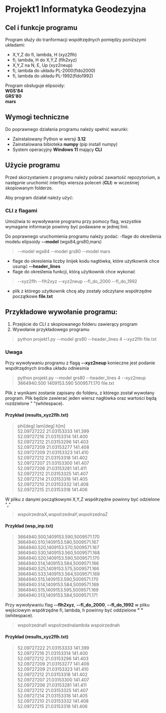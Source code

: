 # Projekt1 Informatyka Geodezyjna 

## Cel i funkcje programu
Program służy do tranformacji współrzędnych pomiędzy poniższymi układami:
- X,Y,Z do fi, lambda, H (xyz2flh)
- fi, lambda, H do X,Y,Z (flh2xyz)
- X,Y,Z na N, E, Up (xyz2neup)
- fi, lambda do układu PL-2000(fldo2000)
- fi, lambda do układu PL-1992(fldo1992)

Program obsługuje elipsoidy:  
**WGS'84**  
**GRS'80**  
**mars**

## Wymogi techniczne
Do poprawnego działania programu należy spełnić warunki:
- Zainstalowany Python w wersji **3.12**
- Zainstalowana bibioteka **numpy** (pip install numpy)
- System operacyjny **Windows 11** mający **CLI**

## Użycie programu

Przed skorzystaniem z programu należy pobrać zawartość repozytorium, a następnie uruchomić interfejs wiersza poleceń (**CLI**) w wcześniej skopiowanym folderze.

Aby program działał należy użyć:

### CLI z flagami 

Umożiwia to wywoływanie programu przy pomocy flag, wszystkie wymagane informacje powinny być podawane w jednej linii.

Do poprawnego uruchomienia programu należy podać:
-flage do określenia modelu elipsoidy **--model** (wgs84,grs80,mars) 
>--model wgs84	--model grs80	--model mars
- flage do okreslenia liczby linijek kodu nagłówka, które użytkownik chce usunąć **--header_lines** 
- flage do określenia funkcji, którą użytkownik chce wykonać
>--xyz2flh	--flh2xyz	--xyz2neup	--fl_do_2000	--fl_do_1992
- plik z którego użytkownik chcę aby zostały odczytane współrzędne początkowe **file.txt**

## Przykładowe wywołanie programu:
1. Przejście do CLI z skopiowanego folderu zawierący program
2. Wywołanie przykładowego programu 
>python projekt1.py --model grs80 --header_lines 4 --xyz2flh file.txt 

### Uwaga
Przy wywoływaniu programu z flagą **--xyz2neup** konieczne jest podanie współrzędnych środka układu odniesinia
>python projekt.py --model grs80 --header_lines 4 --xyz2neup 3664940.500 1409153.590 5009571.170 file.txt

Plik z wynikami zostanie zapisany do folderu, z którego został wywołany program. Plik będzie zawierać jeden wiersz nagłówka oraz wartości będą rozdzielone " "(whitespace).

#### Przykład (**results_xyz2flh.txt**)

>phi[deg]      lam[deg]      h[m]  
>52.09727222 21.03153333 141.399  
>52.09727216 21.03153314 141.400  
>52.09727212 21.03153296 141.403  
>52.09727209 21.03153277 141.408  
>52.09727209 21.03153323 141.410  
>52.09727212 21.03153318 141.402  
>52.09727207 21.03153300 141.407  
>52.09727206 21.03153281 141.411  
>52.09727212 21.03153325 141.407  
>52.09727214 21.03153318 141.405  
>52.09727210 21.03153332 141.408  
>52.09727215 21.03153318 141.406  


W pliku z danymi początkowymi X,Y,Z współrzędne powinny być odzielone "**,**" 
>wspolrzednaX,wspolrzednaY,wspolrzednaZ

#### Przykład (**wsp_inp.txt**)

>3664940.500,1409153.590,5009571.170  
>3664940.510,1409153.580,5009571.167  
>3664940.520,1409153.570,5009571.167  
>3664940.530,1409153.560,5009571.168  
>3664940.520,1409153.590,5009571.170  
>3664940.514,1409153.584,5009571.166  
>3664940.525,1409153.575,5009571.166  
>3664940.533,1409153.564,5009571.169  
>3664940.515,1409153.590,5009571.170  
>3664940.514,1409153.584,5009571.169  
>3664940.515,1409153.595,5009571.169  
>3664940.513,1409153.584,5009571.171

Przy wywoływaniu flag **--flh2xyz**, **--fl_do_2000**, **--fl_do_1992** w pliku wejściowym współrzędne fi, lambda, h powinny być oddzielone **" "** (whitespace).
>wspolrzednafi wspolrzednalambda wspolrzednah

#### Przykład (**results_xyz2flh.txt**)

>52.09727222 21.03153333 141.399  
>52.09727216 21.03153314 141.400  
>52.09727212 21.03153296 141.403  
>52.09727209 21.03153277 141.408  
>52.09727209 21.03153323 141.410  
>52.09727212 21.03153318 141.402  
>52.09727207 21.03153300 141.407  
>52.09727206 21.03153281 141.411  
>52.09727212 21.03153325 141.407  
>52.09727214 21.03153318 141.405  
>52.09727210 21.03153332 141.408  
>52.09727215 21.03153318 141.406  
